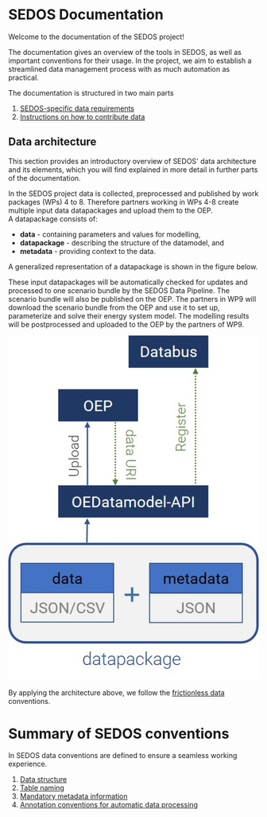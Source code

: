 # SEDOS Documentation

Welcome to the documentation of the SEDOS project!

The documentation gives an overview of the tools in SEDOS, as well as important conventions for their usage.
In the project, we aim to establish a streamlined data management process with as much automation as practical.

The documentation is structured in two main parts 

1. [SEDOS-specific data requirements](./data_requirements/input_data.md) 
2. [Instructions on how to contribute data](./data_requirements/overview.md)


## Data architecture

This section provides an introductory overview of SEDOS' data architecture and its elements, which you will find explained in more detail in further parts of the documentation.

In the SEDOS project data is collected, preprocessed and published by work packages (WPs) 4 to 8. 
Therefore partners working in WPs 4-8 create multiple input data datapackages and upload them to the OEP. <br> 
A datapackage consists of:

* **data** - containing parameters and values for modelling, 
* **datapackage** - describing the structure of the datamodel, and 
* **metadata** - providing context to the data. 

A generalized representation of a datapackage is shown in the figure below. 

These input datapackages will be automatically checked for updates and processed to one scenario bundle by the SEDOS Data Pipeline. The scenario bundle will also be published on the OEP. 
The partners in WP9 will download the scenario bundle from the OEP and use it to set up, parameterize and solve their energy system model. The modelling results will be postprocessed and uploaded to the OEP by the partners of WP9.


![Contributing Input Data to SEDOS](../graphics/datapackage.jpg)

By applying the architecture above, we follow the [frictionless data](https://specs.frictionlessdata.io/data-package/) conventions.



# Summary of SEDOS conventions

In SEDOS data conventions are defined to ensure a seamless working experience.

1. [Data structure](data_requirements/input_data.md#Data-structure)
2. [Table naming](data_requirements/input_data.md#Table-naming)
3. [Mandatory metadata information](data_requirements/metadata.md#Mandatory-set-of-metadata-information)
4. [Annotation conventions for automatic data processing](data_requirements/ontology#Annotation-conventions-for-automatic-data-processing)
